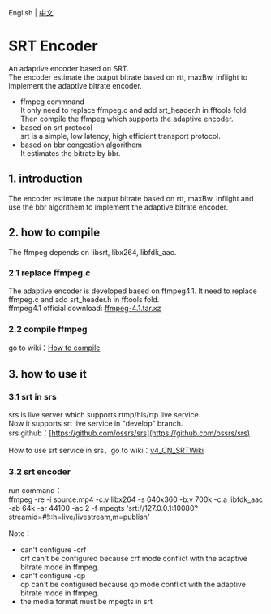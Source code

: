 English | [中文](https://github.com/runner365/srt_encoder/blob/master/README-Cn.md)
# SRT Encoder
An adaptive encoder based on SRT.<br/>
The encoder estimate the output bitrate based on rtt, maxBw, inflight to implement the adaptive bitrate encoder.

- ffmpeg commnand <br/>
It only need to replace ffmpeg.c and add srt_header.h in fftools fold. Then compile the ffmpeg which supports the adaptive encoder.
- based on srt protocol <br/>
srt is a simple, low latency, high efficient transport protocol.
- based on bbr congestion algorithem <br/>
It estimates the bitrate by bbr.

## 1. introduction
The encoder estimate the output bitrate based on rtt, maxBw, inflight and use the bbr algorithem to implement the adaptive bitrate encoder.<br/>

## 2. how to compile
The ffmpeg depends on libsrt, libx264, libfdk_aac.
### 2.1 replace ffmpeg.c
The adaptive encoder is developed based on ffmpeg4.1. It need to replace ffmpeg.c and add srt_header.h in fftools fold. <br/>
ffmpeg4.1 official download: [ffmpeg-4.1.tar.xz](https://johnvansickle.com/ffmpeg/release-source/ffmpeg-4.1.tar.xz)

### 2.2 compile ffmpeg
go to wiki：[How to compile](https://github.com/runner365/srt_encoder/wiki/How-to-compile-cn)

## 3. how to use it
### 3.1 srt in srs
srs is live server which supports rtmp/hls/rtp live service. <br/>
Now it supports srt live service in "develop" branch. <br/>
srs github：[https://github.com/ossrs/srs](https://github.com/ossrs/srs) <br/>

How to use srt service in srs，go to wiki：[v4_CN_SRTWiki](https://github.com/ossrs/srs/wiki/v4_CN_SRTWiki) <br/>

### 3.2 srt encoder 
run command：<br/>
ffmpeg -re -i source.mp4 -c:v libx264 -s 640x360 -b:v 700k -c:a libfdk_aac -ab 64k -ar 44100 -ac 2 -f mpegts 'srt://127.0.0.1:10080?streamid=#!::h=live/livestream,m=publish' <br/>

Note：
* can't configure -crf <br/>
crf can't be configured because crf mode conflict with the adaptive bitrate mode in ffmpeg.
* can't configure -qp <br/>
qp can't be configured because qp mode conflict with the adaptive bitrate mode in ffmpeg.
* the media format must be mpegts in srt <br/>
